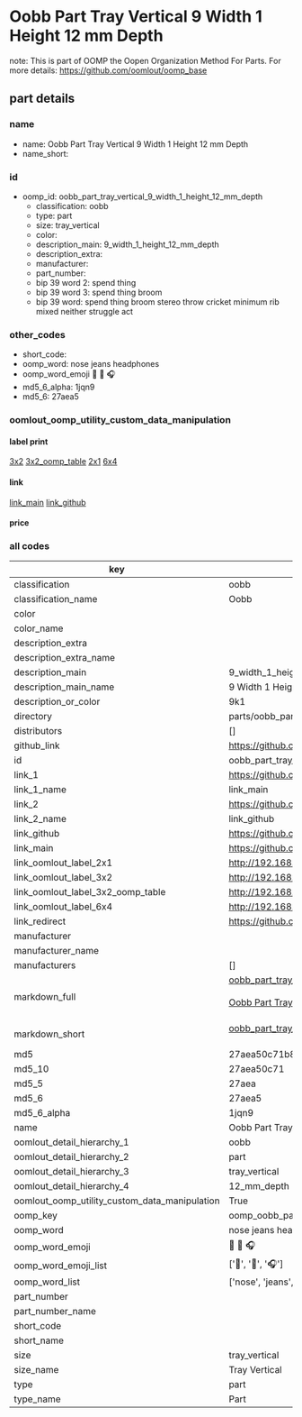 # Oobb Part Tray Vertical 9 Width 1 Height 12 mm Depth  

note: This is part of OOMP the Oopen Organization Method For Parts. For more details: https://github.com/oomlout/oomp_base

##  part details
  







### name
* name: Oobb Part Tray Vertical 9 Width 1 Height 12 mm Depth
* name_short: 
### id
* oomp_id: oobb_part_tray_vertical_9_width_1_height_12_mm_depth
  * classification: oobb
  * type: part
  * size: tray_vertical
  * color: 
  * description_main: 9_width_1_height_12_mm_depth
  * description_extra: 
  * manufacturer: 
  * part_number: 
  * bip 39 word 2: spend thing
  * bip 39 word 3: spend thing broom
  * bip 39 word: spend thing broom stereo throw cricket minimum rib mixed neither struggle act

### other_codes
* short_code: 
* oomp_word: nose jeans headphones
* oomp_word_emoji :nose: :jeans: :headphones:
* md5_6_alpha: 1jqn9
* md5_6: 27aea5






### oomlout_oomp_utility_custom_data_manipulation
#### label print
[3x2](http://192.168.1.245:1112/?label=oomp%201jqn9)
[3x2_oomp_table](http://192.168.1.108:1112/?label=oomp%201jqn9)
[2x1](http://192.168.1.242:1112/?label=oomp%201jqn9)
[6x4](http://192.168.1.55:1112/?label=oomp%201jqn9)    

#### link

[link_main](https://github.com/oomlout/oomlout_oomp_version_1_messy/tree/main/parts/oobb_part_tray_vertical_9_width_1_height_12_mm_depth) [link_github](https://github.com/oomlout/oomlout_oomp_version_1_messy/tree/main/parts/oobb_part_tray_vertical_9_width_1_height_12_mm_depth)                             

#### price







### all codes 
| key | value |  
| --- | --- |  
| classification | oobb |  
| classification_name | Oobb |  
| color |  |  
| color_name |  |  
| description_extra |  |  
| description_extra_name |  |  
| description_main | 9_width_1_height_12_mm_depth |  
| description_main_name | 9 Width 1 Height 12 mm Depth |  
| description_or_color | 9k1 |  
| directory | parts/oobb_part_tray_vertical_9_width_1_height_12_mm_depth |  
| distributors | [] |  
| github_link | https://github.com/oomlout/oomlout_oomp_part_src/tree/main/parts/oobb_part_tray_vertical_9_width_1_height_12_mm_depth |  
| id | oobb_part_tray_vertical_9_width_1_height_12_mm_depth |  
| link_1 | https://github.com/oomlout/oomlout_oomp_version_1_messy/tree/main/parts/oobb_part_tray_vertical_9_width_1_height_12_mm_depth |  
| link_1_name | link_main |  
| link_2 | https://github.com/oomlout/oomlout_oomp_version_1_messy/tree/main/parts/oobb_part_tray_vertical_9_width_1_height_12_mm_depth |  
| link_2_name | link_github |  
| link_github | https://github.com/oomlout/oomlout_oomp_version_1_messy/tree/main/parts/oobb_part_tray_vertical_9_width_1_height_12_mm_depth |  
| link_main | https://github.com/oomlout/oomlout_oomp_version_1_messy/tree/main/parts/oobb_part_tray_vertical_9_width_1_height_12_mm_depth |  
| link_oomlout_label_2x1 | http://192.168.1.242:1112/?label=oomp%201jqn9 |  
| link_oomlout_label_3x2 | http://192.168.1.245:1112/?label=oomp%201jqn9 |  
| link_oomlout_label_3x2_oomp_table | http://192.168.1.108:1112/?label=oomp%201jqn9 |  
| link_oomlout_label_6x4 | http://192.168.1.55:1112/?label=oomp%201jqn9 |  
| link_redirect | https://github.com/oomlout/oomlout_oomp_version_1_messy/tree/main/parts/oobb_part_tray_vertical_9_width_1_height_12_mm_depth |  
| manufacturer |  |  
| manufacturer_name |  |  
| manufacturers | [] |  
| markdown_full | [oobb_part_tray_vertical_9_width_1_height_12_mm_depth](none)<br>[](none)<br>[Oobb Part Tray Vertical 9 Width 1 Height 12 Mm Depth](none)<br><br> |  
| markdown_short | [oobb_part_tray_vertical_9_width_1_height_12_mm_depth](none)<br><br> |  
| md5 | 27aea50c71b8f1a0cdf0ad5839b82e8a |  
| md5_10 | 27aea50c71 |  
| md5_5 | 27aea |  
| md5_6 | 27aea5 |  
| md5_6_alpha | 1jqn9 |  
| name | Oobb Part Tray Vertical 9 Width 1 Height 12 mm Depth |  
| oomlout_detail_hierarchy_1 | oobb |  
| oomlout_detail_hierarchy_2 | part |  
| oomlout_detail_hierarchy_3 | tray_vertical |  
| oomlout_detail_hierarchy_4 | 12_mm_depth |  
| oomlout_oomp_utility_custom_data_manipulation | True |  
| oomp_key | oomp_oobb_part_tray_vertical_9_width_1_height_12_mm_depth |  
| oomp_word | nose jeans headphones |  
| oomp_word_emoji | :nose: :jeans: :headphones: |  
| oomp_word_emoji_list | [':nose:', ':jeans:', ':headphones:'] |  
| oomp_word_list | ['nose', 'jeans', 'headphones'] |  
| part_number |  |  
| part_number_name |  |  
| short_code |  |  
| short_name |  |  
| size | tray_vertical |  
| size_name | Tray Vertical |  
| type | part |  
| type_name | Part |  
